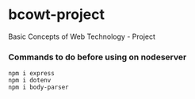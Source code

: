 # bcowt-project
Basic Concepts of Web Technology - Project
### Commands to do before using on nodeserver
```
npm i express
npm i dotenv
npm i body-parser
```
